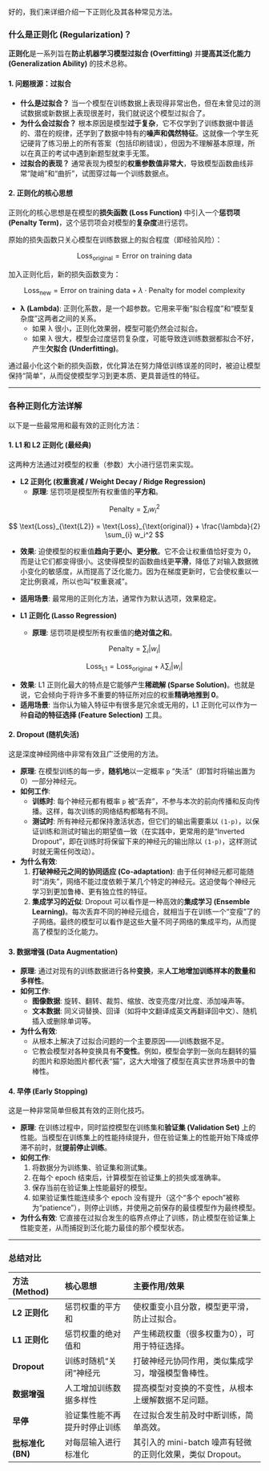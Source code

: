 好的，我们来详细介绍一下正则化及其各种常见方法。

### 什么是正则化 (Regularization)？

**正则化**是一系列旨在**防止机器学习模型过拟合 (Overfitting)** 并**提高其泛化能力 (Generalization Ability)** 的技术总称。

#### 1. 问题根源：过拟合

*   **什么是过拟合？**
    当一个模型在训练数据上表现得非常出色，但在未曾见过的测试数据或新数据上表现很差时，我们就说这个模型过拟合了。
*   **为什么会过拟合？**
    根本原因是模型**过于复杂**，它不仅学到了训练数据中普适的、潜在的规律，还学到了数据中特有的**噪声和偶然特征**。这就像一个学生死记硬背了练习册上的所有答案（包括印刷错误），但因为不理解基本原理，所以在真正的考试中遇到新题型就束手无策。
*   **过拟合的表现？**
    通常表现为模型的**权重参数值非常大**，导致模型函数曲线非常“陡峭”和“曲折”，试图穿过每一个训练数据点。

#### 2. 正则化的核心思想

正则化的核心思想是在模型的**损失函数 (Loss Function)** 中引入一个**惩罚项 (Penalty Term)**，这个惩罚项会对模型的**复杂度**进行惩罚。

原始的损失函数只关心模型在训练数据上的拟合程度（即经验风险）：

$$
\text{Loss}_{\text{original}} = \text{Error on training data} 
$$

加入正则化后，新的损失函数变为：

$$
\text{Loss}_{\text{new}} = \text{Error on training data} + \lambda \cdot \text{Penalty for model complexity} 
$$

*   **λ (Lambda)**: 正则化系数，是一个超参数。它用来平衡“拟合程度”和“模型复杂度”这两者之间的关系。
    *   如果 λ 很小，正则化效果弱，模型可能仍然会过拟合。
    *   如果 λ 很大，模型会过度惩罚复杂度，可能导致连训练数据都拟合不好，产生**欠拟合 (Underfitting)**。

通过最小化这个新的损失函数，优化算法在努力降低训练误差的同时，被迫让模型保持“简单”，从而促使模型学习到更本质、更具普适性的特征。

---

### 各种正则化方法详解

以下是一些最常用和最有效的正则化方法：

#### 1. L1 和 L2 正则化 (最经典)

这两种方法通过对模型的权重（参数）大小进行惩罚来实现。

*   **L2 正则化 (权重衰减 / Weight Decay / Ridge Regression)**
    *   **原理**: 惩罚项是模型所有权重值的**平方和**。

$$
\text{Penalty} = \sum_{i} w_i^2
$$

$$
 \text{Loss}_{\text{L2}} = \text{Loss}_{\text{original}} + \frac{\lambda}{2} \sum_{i} w_i^2
$$

*   **效果**: 迫使模型的权重值**趋向于更小、更分散**。它不会让权重值恰好变为 0，而是让它们都变得很小。这使得模型的函数曲线更**平滑**，降低了对输入数据微小变化的敏感度，从而提高了泛化能力。因为在梯度更新时，它会使权重以一定比例衰减，所以也叫“权重衰减”。
*   **适用场景**: 最常用的正则化方法，通常作为默认选项，效果稳定。

*   **L1 正则化 (Lasso Regression)**
    *   **原理**: 惩罚项是模型所有权重值的**绝对值之和**。

$$
\text{Penalty} = \sum_{i} |w_i|
$$

$$
\text{Loss}_{\text{L1}} = \text{Loss}_{\text{original}} + \lambda \sum_{i} |w_i|
$$

*   **效果**: L1 正则化最大的特点是它能够产生**稀疏解 (Sparse Solution)**。也就是说，它会倾向于将许多不重要的特征所对应的权重**精确地推到 0**。
*   **适用场景**: 当你认为输入特征中有很多是冗余或无用的，L1 正则化可以作为一种**自动的特征选择 (Feature Selection)** 工具。

#### 2. Dropout (随机失活)

这是深度神经网络中非常有效且广泛使用的方法。

*   **原理**: 在模型训练的每一步，**随机地**以一定概率 `p` “失活”（即暂时将输出置为 0）一部分神经元。
*   **如何工作**:
    *   **训练时**: 每个神经元都有概率 `p` 被“丢弃”，不参与本次的前向传播和反向传播。这样，每次训练的网络结构都略有不同。
    *   **测试时**: 所有神经元都保持激活状态，但它们的输出需要乘以 `(1-p)`，以保证训练和测试时输出的期望值一致（在实践中，更常用的是“Inverted Dropout”，即在训练时将保留下来的神经元的输出除以 `(1-p)`，这样测试时就无需任何改动）。
*   **为什么有效**:
    1.  **打破神经元之间的协同适应 (Co-adaptation)**: 由于任何神经元都可能随时“消失”，网络不能过度依赖于某几个特定的神经元。这迫使每个神经元学习到更加鲁棒、更有独立性的特征。
    2.  **集成学习的近似**: Dropout 可以看作是一种高效的**集成学习 (Ensemble Learning)**。每次丢弃不同的神经元组合，就相当于在训练一个“变瘦”了的子网络。最终的模型可以看作是这些大量不同子网络的集成平均，从而提高了模型的泛化能力。

#### 3. 数据增强 (Data Augmentation)

*   **原理**: 通过对现有的训练数据进行各种**变换**，来**人工地增加训练样本的数量和多样性**。
*   **如何工作**:
    *   **图像数据**: 旋转、翻转、裁剪、缩放、改变亮度/对比度、添加噪声等。
    *   **文本数据**: 同义词替换、回译（如将中文翻译成英文再翻译回中文）、随机插入或删除单词等。
*   **为什么有效**:
    *   从根本上解决了过拟合问题的一个主要原因——训练数据不足。
    *   它教会模型对各种变换具有**不变性**。例如，模型会学到一张向左翻转的猫的图片和原始图片都代表“猫”，这大大增强了模型在真实世界场景中的鲁棒性。

#### 4. 早停 (Early Stopping)

这是一种非常简单但极其有效的正则化技巧。

*   **原理**: 在训练过程中，同时监控模型在训练集和**验证集 (Validation Set)** 上的性能。当模型在训练集上的性能持续提升，但在验证集上的性能开始下降或停滞不前时，就**提前停止训练**。
*   **如何工作**:
    1.  将数据分为训练集、验证集和测试集。
    2.  在每个 epoch 结束后，计算模型在验证集上的损失或准确率。
    3.  保存当前在验证集上性能最好的模型。
    4.  如果验证集性能连续多个 epoch 没有提升（这个“多个 epoch”被称为“patience”），则停止训练，并使用之前保存的最佳模型作为最终模型。
*   **为什么有效**: 它直接在过拟合发生的临界点停止了训练，防止模型在验证集上性能变差，从而捕捉到泛化能力最佳的那个模型状态。

---

### 总结对比

| 方法 (Method) | 核心思想 | 主要作用/效果 |
| :--- | :--- | :--- |
| **L2 正则化** | 惩罚权重的平方和 | 使权重变小且分散，模型更平滑，防止过拟合。 |
| **L1 正则化** | 惩罚权重的绝对值和 | 产生稀疏权重（很多权重为0），可用于特征选择。 |
| **Dropout** | 训练时随机“关闭”神经元 | 打破神经元协同作用，类似集成学习，增强模型鲁棒性。 |
| **数据增强** | 人工增加训练数据多样性 | 提高模型对变换的不变性，从根本上缓解数据不足问题。 |
| **早停** | 验证集性能不再提升时停止训练 | 在过拟合发生前及时中断训练，简单高效。 |
| **批标准化 (BN)** | 对每层输入进行标准化 | 其引入的 mini-batch 噪声有轻微的正则化效果，类似 Dropout。 |




